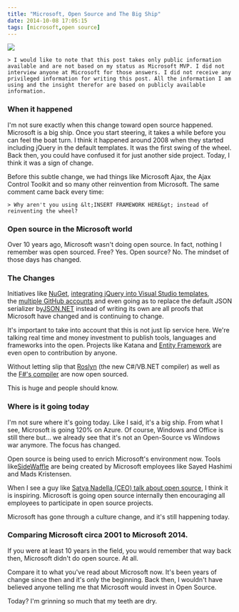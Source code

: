 ```yaml
---
title: "Microsoft, Open Source and The Big Ship"
date: 2014-10-08 17:05:15
tags: [microsoft,open source]
---
```


![](/posts/files/2b4c0b72-7dde-484d-8562-7ea3118990e2.jpeg) 

    > I would like to note that this post takes only public information available and are not based on my status as Microsoft MVP. I did not interview anyone at Microsoft for those answers. I did not receive any privileged information for writing this post. All the information I am using and the insight therefor are based on publicly available information.

### When it happened

I'm not sure exactly when this change toward open source happened. Microsoft is a big ship. Once you start steering, it takes a while before you can feel the boat turn. I think it happened around 2008 when they started including jQuery in the default templates. It was the first swing of the wheel. Back then, you could have confused it for just another side project. Today, I think it was a sign of change.

Before this subtle change, we had things like Microsoft Ajax, the Ajax Control Toolkit and so many other reinvention from Microsoft. The same comment came back every time:

    > Why aren't you using &lt;INSERT FRAMEWORK HERE&gt; instead of reinventing the wheel?

### Open source in the Microsoft world

Over 10 years ago, Microsoft wasn't doing open source. In fact, nothing I remember was open sourced. Free? Yes. Open source? No. The mindset of those days has changed.

### The Changes

Initiatives like [NuGet](http://haacked.com/archive/2010/10/06/introducing-nupack-package-manager.aspx/), [integrating jQuery into Visual Studio templates](http://weblogs.asp.net/scottgu/jquery-and-microsoft), the [multiple GitHub accounts](https://github.com/Microsoft/microsoft.github.io) and even going as to replace the default JSON serializer by[JSON.NET](http://james.newtonking.com/json) instead of writing its own are all proofs that Microsoft have changed and is continuing to change.

It's important to take into account that this is not just lip service here. We're talking real time and money investment to publish tools, languages and frameworks into the open. Projects like Katana and [Entity Framework](https://entityframework.codeplex.com/sourcecontrol/list/contributions?statusFilter=closed&amp;reviewerFilter=all) are even open to contribution by anyone.

Without letting slip that [Roslyn](https://roslyn.codeplex.com/) (the new C#/VB.NET compiler) as well as the [F#'s compiler](https://github.com/fsharp/fsharp) are now open sourced.

This is huge and people should know.

### Where is it going today

I'm not sure where it's going today. Like I said, it's a big ship. From what I see, Microsoft is going 120% on Azure. Of course, Windows and Office is still there but... we already see that it's not an Open-Source vs Windows war anymore. The focus has changed.

Open source is being used to enrich Microsoft's environment now. Tools like[SideWaffle](https://github.com/ligershark/side-waffle) are being created by Microsoft employees like Sayed Hashimi and Mads Kristensen.

When I see a guy like [Satya Nadella (CEO) talk about open source](http://www.businessinsider.com/how-nadella-will-really-change-microsoft-2014-7), I think it is inspiring. Microsoft is going open source internally then encouraging all employees to participate in open source projects.

Microsoft has gone through a culture change, and it's still happening today.

### Comparing Microsoft circa 2001 to Microsoft 2014.

If you were at least 10 years in the field, you would remember that way back then, Microsoft didn't do open source. At all.

Compare it to what you've read about Microsoft now. It's been years of change since then and it's only the beginning. Back then, I wouldn't have believed anyone telling me that Microsoft would invest in Open Source.

Today? I'm grinning so much that my teeth are dry.